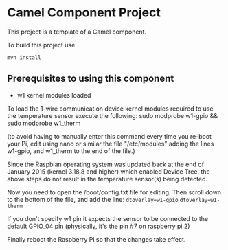 Camel Component Project
=======================

This project is a template of a Camel component.

To build this project use

    mvn install

Prerequisites to using this component
------------------------------------- 
* w1 kernel modules loaded

To load the 1-wire communication device kernel modules required to use the temperature sensor execute the following:
    sudo modprobe w1-gpio && sudo modprobe w1_therm

(to avoid having to manually enter this command every time you re-boot your Pi, edit using nano or similar the file "/etc/modules" adding the lines w1-gpio, and w1_therm to the end of the file.)

Since the Raspbian operating system was updated back at the end of January 2015 (kernel 3.18.8 and higher) which enabled Device Tree, the above steps do not result in the temperature sensor(s) being detected.

Now you need to open the /boot/config.txt file for editing. Then scroll down to the bottom of the file, and add the line:
`dtoverlay=w1-gpio`
`dtoverlay=w1-therm`

If you don't specify w1 pin it expects the sensor to be connected to the default GPIO_04 pin (physically, it's the pin #7 on raspberry pi 2)

Finally reboot the Raspberry Pi so that the changes take effect.